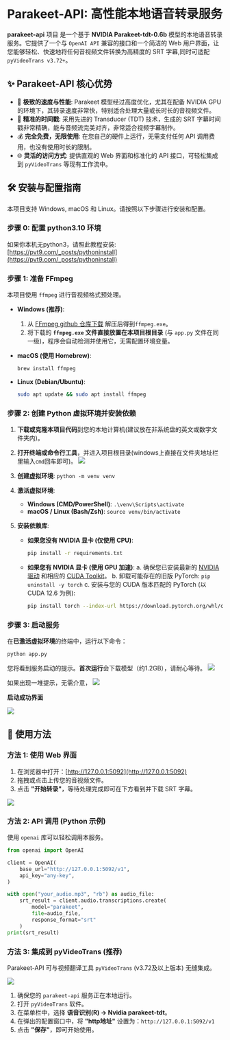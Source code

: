 # Parakeet-API: 高性能本地语音转录服务

**parakeet-api** 项目  是一个基于 **NVIDIA Parakeet-tdt-0.6b** 模型的本地语音转录服务。它提供了一个与 `OpenAI API` 兼容的接口和一个简洁的 Web 用户界面，让您能够轻松、快速地将任何音视频文件转换为高精度的 SRT 字幕,同时可适配`pyVideoTrans v3.72+`。



## ✨ Parakeet-API 核心优势

*   🚀 **极致的速度与性能**: Parakeet 模型经过高度优化，尤其在配备 NVIDIA GPU 的环境下，其转录速度非常快，特别适合处理大量或长时长的音视频文件。
*   🎯 **精准的时间戳**: 采用先进的 Transducer (TDT) 技术，生成的 SRT 字幕时间戳非常精确，能与音频流完美对齐，非常适合视频字幕制作。
*   💰 **完全免费，无限使用**: 在您自己的硬件上运行，无需支付任何 API 调用费用，也没有使用时长的限制。
*   🌐 **灵活的访问方式**: 提供直观的 Web 界面和标准化的 API 接口，可轻松集成到 `pyVideoTrans` 等现有工作流中。

## 🛠️ 安装与配置指南

本项目支持 Windows, macOS 和 Linux。请按照以下步骤进行安装和配置。

### 步骤 0: 配置 python3.10 环境

如果你本机无python3，请照此教程安装:  [https://pvt9.com/_posts/pythoninstall](https://pvt9.com/_posts/pythoninstall)

### 步骤 1: 准备 FFmpeg

本项目使用 `ffmpeg` 进行音视频格式预处理。

*   **Windows (推荐)**:
    1.  从 [FFmpeg github 仓库下载](https://github.com/BtbN/FFmpeg-Builds/releases/download/latest/ffmpeg-master-latest-win64-gpl-shared.zip)  解压后得到`ffmpeg.exe`。
    2.  将下载的 **`ffmpeg.exe` 文件直接放置在本项目根目录** (与 `app.py` 文件在同一级)，程序会自动检测并使用它，无需配置环境变量。

*   **macOS (使用 Homebrew)**:
    ```bash
    brew install ffmpeg
    ```
*   **Linux (Debian/Ubuntu)**:
    ```bash
    sudo apt update && sudo apt install ffmpeg
    ```

### 步骤 2: 创建 Python 虚拟环境并安装依赖

1.  **下载或克隆本项目代码**到您的本地计算机(建议放在非系统盘的英文或数字文件夹内)。
2.  **打开终端或命令行工具**，并进入项目根目录(windows上直接在文件夹地址栏里输入`cmd`回车即可)。
![](https://pvtr2.pyvideotrans.com/1751277781831_image.png)

3.  **创建虚拟环境**: `python -m venv venv`
4.  **激活虚拟环境**:
    *   **Windows (CMD/PowerShell)**: `.\venv\Scripts\activate`
    *   **macOS / Linux (Bash/Zsh)**: `source venv/bin/activate`

5.  **安装依赖库**:
    *   **如果您没有 NVIDIA 显卡 (仅使用 CPU)**:
        ```bash
        pip install -r requirements.txt
        ```

    *   **如果您有 NVIDIA 显卡 (使用 GPU 加速)**:
        a. 确保您已安装最新的 [NVIDIA 驱动](https://www.nvidia.com/Download/index.aspx) 和相应的 [CUDA Toolkit](https://developer.nvidia.com/cuda-toolkit-archive)。
        b. 卸载可能存在的旧版 PyTorch: `pip uninstall -y torch`
        c. 安装与您的 CUDA 版本匹配的 PyTorch (以 CUDA 12.6 为例):
        ```bash
        pip install torch --index-url https://download.pytorch.org/whl/cu126
        ```

### 步骤 3: 启动服务

在**已激活虚拟环境**的终端中，运行以下命令：

```bash
python app.py
```

您将看到服务启动的提示。**首次运行**会下载模型（约1.2GB），请耐心等待。
![](https://pvtr2.pyvideotrans.com/1751277964995_image.png)

如果出现一堆提示，无需介意，
![](https://pvtr2.pyvideotrans.com/1751278084962_image.png)

**启动成功界面**

![](https://pvtr2.pyvideotrans.com/1751278233994_image.png)


## 🚀 使用方法

### 方法 1: 使用 Web 界面

1.  在浏览器中打开：[http://127.0.0.1:5092](http://127.0.0.1:5092)
2.  拖拽或点击上传您的音视频文件。
3.  点击 **"开始转录"**，等待处理完成即可在下方看到并下载 SRT 字幕。

![](https://pvtr2.pyvideotrans.com/1751278256778_image.png)



### 方法 2: API 调用 (Python 示例)

使用 `openai` 库可以轻松调用本服务。

```python
from openai import OpenAI

client = OpenAI(
    base_url="http://127.0.0.1:5092/v1",
    api_key="any-key",
)

with open("your_audio.mp3", "rb") as audio_file:
    srt_result = client.audio.transcriptions.create(
        model="parakeet",
        file=audio_file,
        response_format="srt"
    )
print(srt_result)
```

### 方法 3: 集成到 pyVideoTrans (推荐)

Parakeet-API 可与视频翻译工具 `pyVideoTrans` (v3.72及以上版本) 无缝集成。

![](https://pvtr2.pyvideotrans.com/1751278281473_image.png)

1.  确保您的 `parakeet-api` 服务正在本地运行。
2.  打开 `pyVideoTrans` 软件。
3.  在菜单栏中，选择 **语音识别(R) -> Nvidia parakeet-tdt**。
4.  在弹出的配置窗口中，将 **"http地址"** 设置为：`http://127.0.0.1:5092/v1`
5.  点击 **"保存"**，即可开始使用。

